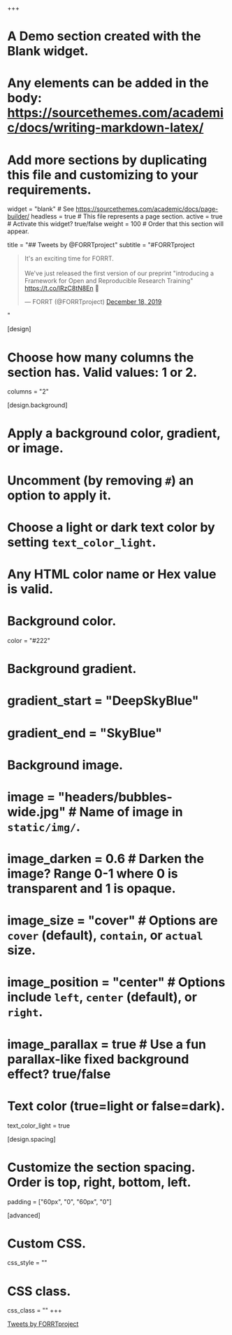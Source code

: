 +++
# A Demo section created with the Blank widget.
# Any elements can be added in the body: https://sourcethemes.com/academic/docs/writing-markdown-latex/
# Add more sections by duplicating this file and customizing to your requirements.

widget = "blank"  # See https://sourcethemes.com/academic/docs/page-builder/
headless = true  # This file represents a page section.
active = true  # Activate this widget? true/false
weight = 100  # Order that this section will appear.

title = "## Tweets by @FORRTproject"
subtitle = "#FORRTproject <br> <blockquote class='twitter-tweet' data-theme='light'><p lang='en' dir='ltr'>It&#39;s an exciting time for FORRT. <br><br>We&#39;ve just released the first version of our preprint &quot;introducing a Framework for Open and Reproducible Research Training&quot; <a href='https://t.co/lRzC8tN8En'>https://t.co/lRzC8tN8En</a> 🥳</p>&mdash; FORRT (@FORRTproject) <a href='https://twitter.com/FORRTproject/status/1207303102245801984?ref_src=twsrc%5Etfw'>December 18, 2019</a></blockquote> <script async src='https://platform.twitter.com/widgets.js' charset='utf-8'></script>"

[design]
  # Choose how many columns the section has. Valid values: 1 or 2.
  columns = "2"

[design.background]
  # Apply a background color, gradient, or image.
  #   Uncomment (by removing `#`) an option to apply it.
  #   Choose a light or dark text color by setting `text_color_light`.
  #   Any HTML color name or Hex value is valid.

  # Background color.
   color = "#222"
  
  # Background gradient.
  # gradient_start = "DeepSkyBlue"
  # gradient_end = "SkyBlue"
  
  # Background image.
  # image = "headers/bubbles-wide.jpg"  # Name of image in `static/img/`.
  # image_darken = 0.6  # Darken the image? Range 0-1 where 0 is transparent and 1 is opaque.
  # image_size = "cover"  #  Options are `cover` (default), `contain`, or `actual` size.
  # image_position = "center"  # Options include `left`, `center` (default), or `right`.
  # image_parallax = true  # Use a fun parallax-like fixed background effect? true/false

  # Text color (true=light or false=dark).
  text_color_light = true

[design.spacing]
  # Customize the section spacing. Order is top, right, bottom, left.
  padding = ["60px", "0", "60px", "0"]

[advanced]
 # Custom CSS. 
 css_style = ""
 
 # CSS class.
 css_class = ""
+++

<div class="row justify-content-center">

<div class="col-md-10">

<a class="twitter-timeline" data-height="490" data-dnt="true" data-theme="light" href="https://twitter.com/FORRTproject">Tweets by FORRTproject</a>  

</div>

</div>